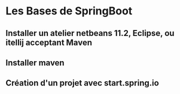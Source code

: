 # Les Bases de SpringBoot

## Installer un atelier netbeans 11.2, Eclipse, ou itellij acceptant Maven

## Installer maven

## Création d'un projet avec start.spring.io





